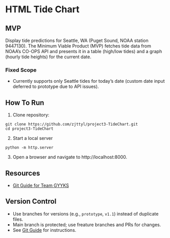 # HTML Tide Chart

## MVP
Display tide predictions for Seattle, WA (Puget Sound, NOAA station 9447130). The Minimum Viable Product (MVP) fetches tide data from NOAA’s CO-OPS API and presents it in a table (high/low tides) and a graph (hourly tide heights) for the current date.

### Fixed Scope
- Currently supports only Seattle tides for today’s date (custom date input deferred to prototype due to API issues).

## How To Run
1. Clone repository:
```
git clone https://github.com/zjttyl/project3-TideChart.git
cd project3-TideChart
```

2. Start a local server
```
python -m http.server
```

3. Open a browser and navigate to http://localhost:8000.

## Resources
- [Git Guide for Team GYYKS](docs/git-guide.md)

## Version Control
- Use branches for versions (e.g., `prototype`, `v1.1`) instead of duplicate files.
- Main branch is protected; use freature branches and PRs for changes.
- See [Git Guide](docs/git-guide.md) for instructions.
